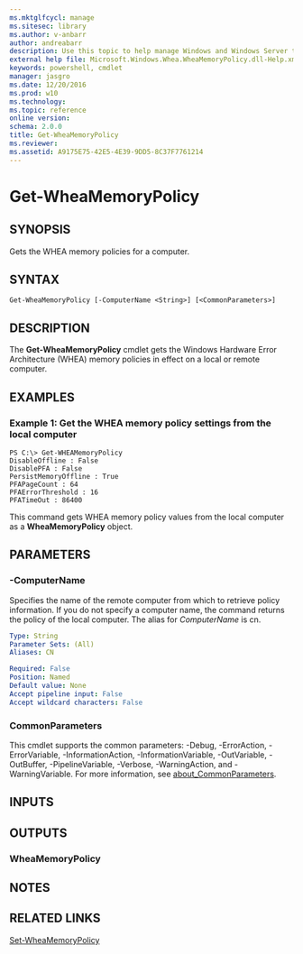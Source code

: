 ```yaml
---
ms.mktglfcycl: manage
ms.sitesec: library
ms.author: v-anbarr
author: andreabarr
description: Use this topic to help manage Windows and Windows Server technologies with Windows PowerShell.
external help file: Microsoft.Windows.Whea.WheaMemoryPolicy.dll-Help.xml
keywords: powershell, cmdlet
manager: jasgro
ms.date: 12/20/2016
ms.prod: w10
ms.technology: 
ms.topic: reference
online version: 
schema: 2.0.0
title: Get-WheaMemoryPolicy
ms.reviewer:
ms.assetid: A9175E75-42E5-4E39-9DD5-8C37F7761214
---
```


# Get-WheaMemoryPolicy

## SYNOPSIS
Gets the WHEA memory policies for a computer.

## SYNTAX

```
Get-WheaMemoryPolicy [-ComputerName <String>] [<CommonParameters>]
```

## DESCRIPTION
The **Get-WheaMemoryPolicy** cmdlet gets the Windows Hardware Error Architecture (WHEA) memory policies in effect on a local or remote computer.

## EXAMPLES

### Example 1: Get the WHEA memory policy settings from the local computer
```
PS C:\> Get-WHEAMemoryPolicy
DisableOffline : False
DisablePFA : False
PersistMemoryOffline : True
PFAPageCount : 64
PFAErrorThreshold : 16
PFATimeOut : 86400
```

This command gets WHEA memory policy values from the local computer as a **WheaMemoryPolicy** object.

## PARAMETERS

### -ComputerName
Specifies the name of the remote computer from which to retrieve policy information.
If you do not specify a computer name, the command returns the policy of the local computer.
The alias for *ComputerName* is cn.

```yaml
Type: String
Parameter Sets: (All)
Aliases: CN

Required: False
Position: Named
Default value: None
Accept pipeline input: False
Accept wildcard characters: False
```

### CommonParameters
This cmdlet supports the common parameters: -Debug, -ErrorAction, -ErrorVariable, -InformationAction, -InformationVariable, -OutVariable, -OutBuffer, -PipelineVariable, -Verbose, -WarningAction, and -WarningVariable. For more information, see [about_CommonParameters](http://go.microsoft.com/fwlink/?LinkID=113216).

## INPUTS

## OUTPUTS

### WheaMemoryPolicy

## NOTES

## RELATED LINKS

[Set-WheaMemoryPolicy](./Set-WheaMemoryPolicy.md)

